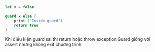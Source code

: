 
```Swift
let x = false
        
guard x else {
    print ("Inside guard")
    return true
}
```

Khi điều kiện guard sai thì return hoặc throw exception
Guard giống với assert nhưng không exit chương trình

